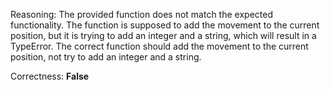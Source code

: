Reasoning: The provided function does not match the expected functionality. The function is supposed to add the movement to the current position, but it is trying to add an integer and a string, which will result in a TypeError. The correct function should add the movement to the current position, not try to add an integer and a string.

Correctness: **False**
